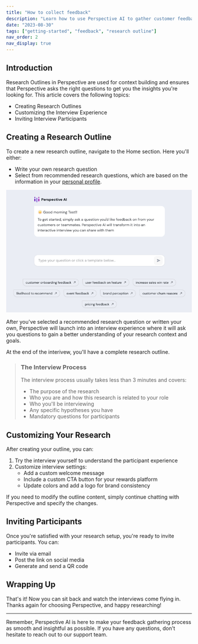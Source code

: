 ```yaml
---
title: "How to collect feedback"
description: "Learn how to use Perspective AI to gather customer feedback efficiently"
date: "2023-08-30"
tags: ["getting-started", "feedback", "research outline"]
nav_order: 2
nav_display: true
---
```


## Introduction

Research Outlines in Perspective are used for context building and ensures that Perspective asks the right questions to get you the insights you're looking for. This article covers the following topics:

- Creating Research Outlines
- Customizing the Interview Experience
- Inviting Interview Participants

## Creating a Research Outline

To create a new research outline, navigate to the Home section. Here you'll either:

- Write your own research question
- Select from recommended research questions, which are based on the information in your [personal profile](/docs/getting-started-guide/profile-setup).

![Research Start Screen](./images/research-start-screen.png)

After you've selected a recommended research question or written your own, Perspective will launch into an interview experience where it will ask you questions to gain a better understanding of your research context and goals.

At the end of the interivew, you'll have a complete research outline.

> ### The Interview Process
>
> The interview process usually takes less than 3 minutes and covers:
>
> - The purpose of the research
> - Who you are and how this research is related to your role
> - Who you'll be interviewing
> - Any specific hypotheses you have
> - Mandatory questions for participants


## Customizing Your Research

After creating your outline, you can:

1. Try the interview yourself to understand the participant experience
2. Customize interview settings:
   - Add a custom welcome message
   - Include a custom CTA button for your rewards platform
   - Update colors and add a logo for brand consistency

If you need to modify the outline content, simply continue chatting with Perspective and specify the changes.

## Inviting Participants

Once you're satisfied with your research setup, you're ready to invite participants. You can:

- Invite via email
- Post the link on social media
- Generate and send a QR code

## Wrapping Up

That's it! Now you can sit back and watch the interviews come flying in. Thanks again for choosing Perspective, and happy researching!

---

Remember, Perspective AI is here to make your feedback gathering process as smooth and insightful as possible. If you have any questions, don't hesitate to reach out to our support team.
